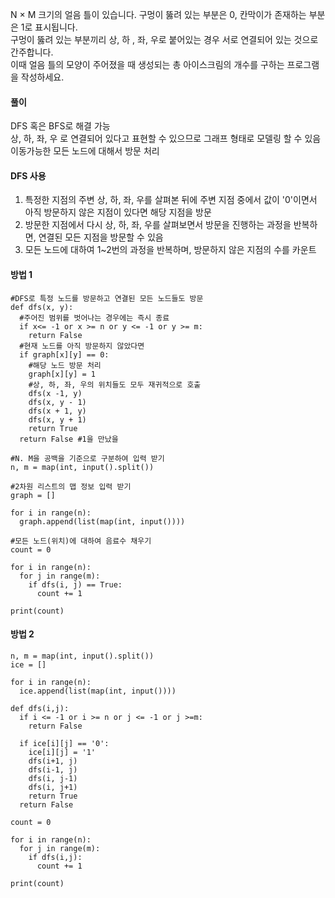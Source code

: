 N × M 크기의 얼음 틀이 있습니다. 구멍이 뚫려 있는 부분은 0, 칸막이가 존재하는 부분은 1로 표시됩니다.   
구멍이 뚫려 있는 부분끼리 상, 하 , 좌, 우로 붙어있는 경우 서로 연결되어 있는 것으로 간주합니다.   
이때 얼음 틀의 모양이 주어졌을 때 생성되는 총 아이스크림의 개수를 구하는 프로그램을 작성하세요.   
   
#### 풀이   
   
DFS 혹은 BFS로 해결 가능   
상, 하, 좌, 우 로 연결되어 있다고 표현할 수 있으므로 그래프 형태로 모델링 할 수 있음   
이동가능한 모든 노드에 대해서 방문 처리   
   
#### DFS 사용   
   
1. 특정한 지점의 주변 상, 하, 좌, 우를 살펴본 뒤에 주변 지점 중에서 값이 '0'이면서 아직 방문하지 않은 지점이 있다면 해당 지점을 방문
2. 방문한 지점에서 다시 상, 하, 좌, 우를 살펴보면서 방문을 진행하는 과정을 반복하면, 연결된 모든 지점을 방문할 수 있음
3. 모든 노드에 대하여 1~2번의 과정을 반복하며, 방문하지 않은 지점의 수를 카운트
   
#### 방법 1   
   
<pre><code>#DFS로 특정 노드를 방문하고 연결된 모든 노드들도 방문
def dfs(x, y):
  #주어진 범위를 벗어나는 경우에는 즉시 종료
  if x<= -1 or x >= n or y <= -1 or y >= m:
    return False
  #현재 노드를 아직 방문하지 않았다면
  if graph[x][y] == 0:
    #해당 노드 방문 처리
    graph[x][y] = 1
    #상, 하, 좌, 우의 위치들도 모두 재귀적으로 호출
    dfs(x -1, y)
    dfs(x, y - 1)
    dfs(x + 1, y)
    dfs(x, y + 1)
    return True
  return False #1을 만났을 

#N. M을 공백을 기준으로 구분하여 입력 받기
n, m = map(int, input().split())

#2차원 리스트의 맵 정보 입력 받기
graph = []

for i in range(n):
  graph.append(list(map(int, input())))

#모든 노드(위치)에 대하여 음료수 채우기
count = 0

for i in range(n):
  for j in range(m):
    if dfs(i, j) == True:
      count += 1

print(count)</code></pre>
   
#### 방법 2   
<pre><code>n, m = map(int, input().split())
ice = []

for i in range(n):
  ice.append(list(map(int, input())))

def dfs(i,j):
  if i <= -1 or i >= n or j <= -1 or j >=m:
    return False

  if ice[i][j] == '0':
    ice[i][j] = '1'
    dfs(i+1, j)
    dfs(i-1, j)
    dfs(i, j-1)
    dfs(i, j+1)
    return True
  return False

count = 0

for i in range(n):
  for j in range(m):
    if dfs(i,j):
      count += 1

print(count)</code></pre>
